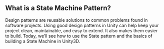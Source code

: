 ## What is a State Machine Pattern?

Design patterns are reusable solutions to common problems found in software projects. Using good design patterns in Unity can help keep your project clean, maintainable, and easy to extend. It also makes them easier to build. Today, we’ll see how to use the State pattern and the basics of building a State Machine in Unity3D.
